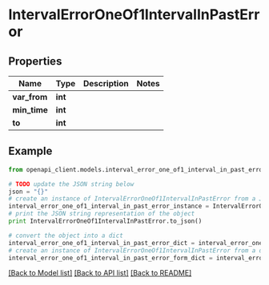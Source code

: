 # IntervalErrorOneOf1IntervalInPastError


## Properties
Name | Type | Description | Notes
------------ | ------------- | ------------- | -------------
**var_from** | **int** |  | 
**min_time** | **int** |  | 
**to** | **int** |  | 

## Example

```python
from openapi_client.models.interval_error_one_of1_interval_in_past_error import IntervalErrorOneOf1IntervalInPastError

# TODO update the JSON string below
json = "{}"
# create an instance of IntervalErrorOneOf1IntervalInPastError from a JSON string
interval_error_one_of1_interval_in_past_error_instance = IntervalErrorOneOf1IntervalInPastError.from_json(json)
# print the JSON string representation of the object
print IntervalErrorOneOf1IntervalInPastError.to_json()

# convert the object into a dict
interval_error_one_of1_interval_in_past_error_dict = interval_error_one_of1_interval_in_past_error_instance.to_dict()
# create an instance of IntervalErrorOneOf1IntervalInPastError from a dict
interval_error_one_of1_interval_in_past_error_form_dict = interval_error_one_of1_interval_in_past_error.from_dict(interval_error_one_of1_interval_in_past_error_dict)
```
[[Back to Model list]](../README.md#documentation-for-models) [[Back to API list]](../README.md#documentation-for-api-endpoints) [[Back to README]](../README.md)


